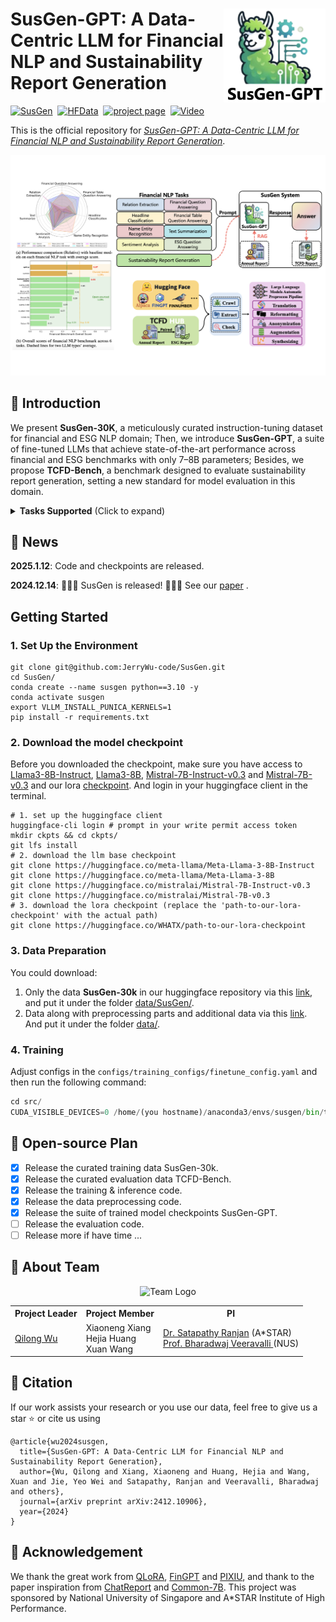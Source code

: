 <p>
  <h1>
    <img src="./assets/logo.png" height=150px align="right"/>
    SusGen-GPT: A Data-Centric LLM for Financial NLP and Sustainability Report Generation
  </h1>
</p>

<!-- <div align="center"> -->
[![SusGen](https://img.shields.io/badge/%F0%9F%93%8E%20arXiv-Paper-red)](https://arxiv.org/abs/2412.03069)&nbsp;
[![HFData](https://img.shields.io/badge/%F0%9F%A4%97%20Huggingface-Data-yellow)](https://huggingface.co/WHATX)&nbsp;
[![project page](https://img.shields.io/badge/%F0%9F%A4%96%20wandb-Training-green?logo=)](https://wandb.ai/whatx)&nbsp;
[![Video](https://img.shields.io/badge/%F0%9F%8E%A5%20Video-Demo-blue)](https://jerrywu-code.github.io/files/susgen_demo.mp4)
<!-- </div> -->
<!-- ![visitors](https://visitor-badge.laobi.icu/badge?page_id=JerryWu-code/SusGen) -->

This is the official repository for *[SusGen-GPT: A Data-Centric LLM for Financial NLP and Sustainability
Report Generation](https://arxiv.org/pdf/2412.10906)*.

<p align="center">
  <img src="./assets/post.jpg">
</p>

## 🌿 Introduction
We present **SusGen-30K**, a meticulously curated instruction-tuning dataset for financial and ESG NLP domain; Then, we introduce **SusGen-GPT**, a suite of fine-tuned LLMs that achieve state-of-the-art performance across financial and ESG benchmarks with only 7–8B parameters; Besides, we propose **TCFD-Bench**, a benchmark designed to evaluate sustainability report generation, setting a new standard for model evaluation in this domain.


<details>
<summary><strong>Tasks Supported</strong> (Click to expand)</summary>

>Headline Classification (**HC**), Named Entity Recognition (**NER**), Relation Extraction (**RE**), Sentiment Analysis (**SA**), Financial Question Answering (**FIN-QA**), Financial Tabel Question Answering (**FIN-TQA**), Text Summarisation (**SUM**), Sustainability Report Generation (**SRG**).

</details>

## 📰 News

**2025.1.12**:  Code and checkpoints are released.

**2024.12.14**:  🎉🎉🎉 SusGen is released! 🎉🎉🎉  See our [paper](https://arxiv.org/pdf/2412.10906) .

## Getting Started

### 1. Set Up the Environment

```shell
git clone git@github.com:JerryWu-code/SusGen.git
cd SusGen/
conda create --name susgen python==3.10 -y
conda activate susgen
export VLLM_INSTALL_PUNICA_KERNELS=1
pip install -r requirements.txt
```

### 2. Download the model checkpoint
Before you downloaded the checkpoint, make sure you have access to [Llama3-8B-Instruct](https://huggingface.co/meta-llama/Meta-Llama-3-8B-Instruct), [Llama3-8B](https://huggingface.co/meta-llama/Meta-Llama-3-8B), [Mistral-7B-Instruct-v0.3](https://huggingface.co/mistralai/Mistral-7B-Instruct-v0.3) and [Mistral-7B-v0.3](https://huggingface.co/mistralai/Mistral-7B-v0.3)
 and our lora [checkpoint](https://huggingface.co/WHATX/). And login in your huggingface client in the terminal.
```shell
# 1. set up the huggingface client
huggingface-cli login # prompt in your write permit access token
mkdir ckpts && cd ckpts/
git lfs install
# 2. download the llm base checkpoint
git clone https://huggingface.co/meta-llama/Meta-Llama-3-8B-Instruct
git clone https://huggingface.co/meta-llama/Meta-Llama-3-8B
git clone https://huggingface.co/mistralai/Mistral-7B-Instruct-v0.3
git clone https://huggingface.co/mistralai/Mistral-7B-v0.3
# 3. download the lora checkpoint (replace the 'path-to-our-lora-checkpoint' with the actual path)
git clone https://huggingface.co/WHATX/path-to-our-lora-checkpoint
```
<!-- ### Run the demo

```shell
cd src/
CUDA_VISIBLE_DEVICES=0 python demo.py --base_model Mistral-7B-Instruct-v0.3 --lora_path ../ckpts/path-to-our-lora-checkpoint-dir
``` -->

### 3. Data Preparation

You could download:
1) Only the data **SusGen-30k** in our huggingface repository via this [link](https://huggingface.co/datasets/WHATX/SusGen-30k), and put it under the folder [data/SusGen/](./data/SusGen/).
2) Data along with preprocessing parts and additional data via this [link](https://huggingface.co/datasets/WHATX/SusGen). And put it under the folder [data/](./data/).

### 4. Training
Adjust configs in the `configs/training_configs/finetune_config.yaml` and then run the following command:
```python
cd src/
CUDA_VISIBLE_DEVICES=0 /home/(you hostname)/anaconda3/envs/susgen/bin/torchrun --nproc_per_node=1 --master_port=29501 finetune.py --config configs/training_configs/finetune_config.yaml
```

<!-- ### 5. Evaluation
```python
cd eval/code/
CUDA_VISIBLE_DEVICES=0 python eval.py
``` -->

## 📑 Open-source Plan

- [X] Release the curated training data SusGen-30k.
- [X] Release the curated evaluation data TCFD-Bench.
- [X] Release the training & inference code.
- [X] Release the data preprocessing code.
- [X] Release the suite of trained model checkpoints SusGen-GPT.
- [ ] Release the evaluation code.
- [ ] Release more if have time ...
## 🤝 About Team

<p align="center">
  <img src="assets/team_logo.png" width="240" height="240" alt="Team Logo">
</p>

<table id="Team" style="margin: 0 auto; width:100%;">
  <tr>
    <th>Project Leader</th>
    <th>Project Member</th>
    <th>PI</th>
  </tr>
  <tr>
    <td>
      <a href="https://jerrywu-code.github.io/">Qilong Wu</a></td>
    <td>
      Xiaoneng Xiang<br>
      Hejia Huang<br>
      Xuan Wang<br>
    </td>
    <td>
      <a href="https://www.linkedin.com/in/ranjansatapathy/">Dr. Satapathy Ranjan</a> (A*STAR)<br>
      <a href="https://scholar.google.com/citations?user=IqAJttsAAAAJ&hl=en">Prof. Bharadwaj Veeravalli </a> (NUS)
    </td>
  </tr>
</table>

## 📄 Citation

If our work assists your research or you use our data, feel free to give us a star ⭐ or cite us using

```
@article{wu2024susgen,
  title={SusGen-GPT: A Data-Centric LLM for Financial NLP and Sustainability Report Generation},
  author={Wu, Qilong and Xiang, Xiaoneng and Huang, Hejia and Wang, Xuan and Jie, Yeo Wei and Satapathy, Ranjan and Veeravalli, Bharadwaj and others},
  journal={arXiv preprint arXiv:2412.10906},
  year={2024}
}
```

## 🍎 Acknowledgement
We thank the great work from [QLoRA](https://arxiv.org/abs/2305.14314), [FinGPT](https://github.com/AI4Finance-Foundation/FinGPT) and [PIXIU](https://github.com/The-FinAI/PIXIU), and thank to the paper inspiration from [ChatReport](https://github.com/EdisonNi-hku/chatreport) and [Common-7B](https://arxiv.org/abs/2403.04706). This project was sponsored by National University of Singapore and A*STAR Institute of High Performance.